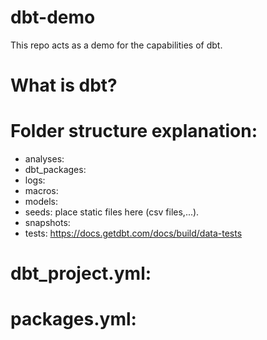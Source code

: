 # dbt-demo

This repo acts as a demo for the capabilities of dbt.

# What is dbt?
# Folder structure explanation:

- analyses:
- dbt_packages:
- logs:
- macros:
- models:
- seeds: place static files here (csv files,...).
- snapshots:
- tests: https://docs.getdbt.com/docs/build/data-tests

# dbt_project.yml:

# packages.yml:

